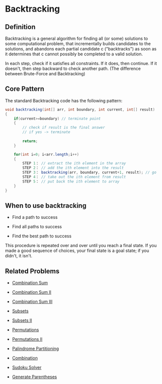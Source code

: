 # Backtracking

## Definition
Backtracking is a general algorithm for finding all (or some) solutions to some computational problem, that incrementally builds candidates to the solutions, and abandons each partial candidate c ("backtracks") as soon as it determines that c cannot possibly be completed to a valid solution.

In each step, check if it satisfies all constraints. If it does, then continue. If it doesn't, then step backward to check another path. (The difference between Brute-Force and Backtracking)

## Core Pattern
The standard Backtracking code has the following pattern:

```Java
void backtracking(int[] arr, int boundary, int current, int[] result)
{
    if(current>=boundary) // terminate point
    {
        // check if result is the final answer
        // if yes -> terminate
        
        return;
    } 

    for(int i=0; i<arr.length;i++)
    {
        STEP 1： // extract the ith element in the array
        STEP 2： // add the ith element into the result
        STEP 3： backtracking(arr, boundary, current+1, result); // go deeper
        STEP 4： // take out the ith element from result
        STEP 5： // put back the ith element to array
    }     
}    
```

## When to use backtracking

* Find a path to success

* Find all paths to success

* Find the best path to success

This procedure is repeated over and over until you reach a final state. If you made a good sequence of choices, your final state is a goal state; if you didn't, it isn't.

## Related Problems

* [Combination Sum](combination-sum.md)

* [Combination Sum II](combination-sum2.md)

* [Combination Sum III](combination-sum3.md)

* [Subsets](subsets.md)

* [Subsets II](subsets2.md)

* [Permutations](permutations.md)

* [Permutations II](permutations2.md)

* [Palindrome Partitioning](palindrome-partitioning.md)

* [Combination](combination.md)

* [Sudoku Solver](sudoku-solver.md)

* [Generate Parentheses](generate-parentheses.md)



